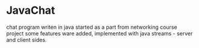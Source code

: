 # JavaChat
chat program writen in java
started as a part from networking course project
some features ware added,
implemented with java streams - server and client sides.
